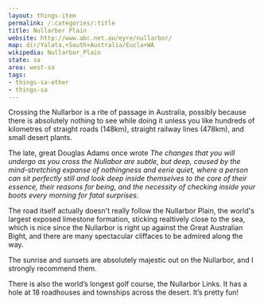 ```yaml
---
layout: things-item
permalink: /:categories/:title
title: Nullarbor Plain
website: http://www.abc.net.au/eyre/nullarbor/ 
map: dir/Yalata,+South+Australia/Eucla+WA
wikipedia: Nullarbor_Plain
state: sa
area: west-sa
tags:
- things-sa-other
- things-sa
---
```



Crossing the Nullarbor is a rite of passage in Australia, possibly because there is absolutely nothing to see while doing it unless you like hundreds of kilometres of straight roads (148km), straight railway lines (478km), and small desert plants.

The late, great Douglas Adams once wrote *The changes that you will undergo as you cross the Nullabor are subtle, but deep, caused by the mind-stretching expanse of nothingness and eerie quiet, where a person can sit perfectly still and look deep inside themselves to the core of  their essence, their reasons for being, and the necessity of checking inside your boots every morning for fatal surprises.*

The road itself actually doesn't really follow the Nullarbor Plain, the world's largest exposed limestone formation, sticking realtively close to the sea, which is nice since the Nullarbor is right up against the Great Australian Bight, and there are many spectacular cliffaces to be admired along the way.

The sunrise and sunsets are absolutely majestic out on the Nullarbor, and I strongly recommend them.

There is also the world’s longest golf course, the Nullarbor Links. It has a hole at 18 roadhouses and townships across the desert. It’s pretty fun!